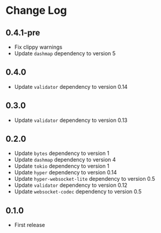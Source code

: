 # Change Log

## 0.4.1-pre

* Fix clippy warnings
* Update `dashmap` dependency to version 5

## 0.4.0

* Update `validator` dependency to version 0.14

## 0.3.0

* Update `validator` dependency to version 0.13

## 0.2.0

* Update `bytes` dependency to version 1
* Update `dashmap` dependency to version 4
* Update `tokio` dependency to version 1
* Update `hyper` dependency to version 0.14
* Update `hyper-websocket-lite` dependency to version 0.5
* Update `validator` dependency to version 0.12
* Update `websocket-codec` dependency to version 0.5

## 0.1.0

* First release
